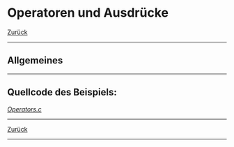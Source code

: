 # Operatoren und Ausdrücke

[Zurück](../../Markdown/Agenda.md)

---

## Allgemeines

---

## Quellcode des Beispiels:

[*Operators.c*](Operators.c)<br />

---

[Zurück](../../Markdown/Agenda.md)

---

